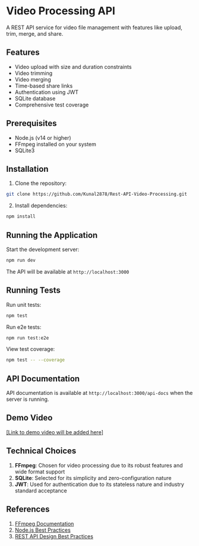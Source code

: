 # Video Processing API

A REST API service for video file management with features like upload, trim, merge, and share.

## Features

- Video upload with size and duration constraints
- Video trimming
- Video merging
- Time-based share links
- Authentication using JWT
- SQLite database
- Comprehensive test coverage

## Prerequisites

- Node.js (v14 or higher)
- FFmpeg installed on your system
- SQLite3

## Installation

1. Clone the repository:
```bash
git clone https://github.com/Kunal2878/Rest-API-Video-Processing.git
```

2. Install dependencies:
```bash
npm install
```

## Running the Application

Start the development server:
```bash
npm run dev
```

The API will be available at `http://localhost:3000`

## Running Tests

Run unit tests:
```bash
npm test
```

Run e2e tests:
```bash
npm run test:e2e
```

View test coverage:
```bash
npm test -- --coverage
```

## API Documentation

API documentation is available at `http://localhost:3000/api-docs` when the server is running.

## Demo Video

[\[Link to demo video will be added here\]](https://drive.google.com/file/d/1ztl6CIFCujAtBKjmARyJriEAkhXRfEgp/view?usp=drive_link)

## Technical Choices

1. **FFmpeg**: Chosen for video processing due to its robust features and wide format support
2. **SQLite**: Selected for its simplicity and zero-configuration nature
3. **JWT**: Used for authentication due to its stateless nature and industry standard acceptance

## References

1. [FFmpeg Documentation](https://ffmpeg.org/documentation.html)
2. [Node.js Best Practices](https://github.com/goldbergyoni/nodebestpractices)
3. [REST API Design Best Practices](https://stackoverflow.blog/2020/03/02/best-practices-for-rest-api-design/)
